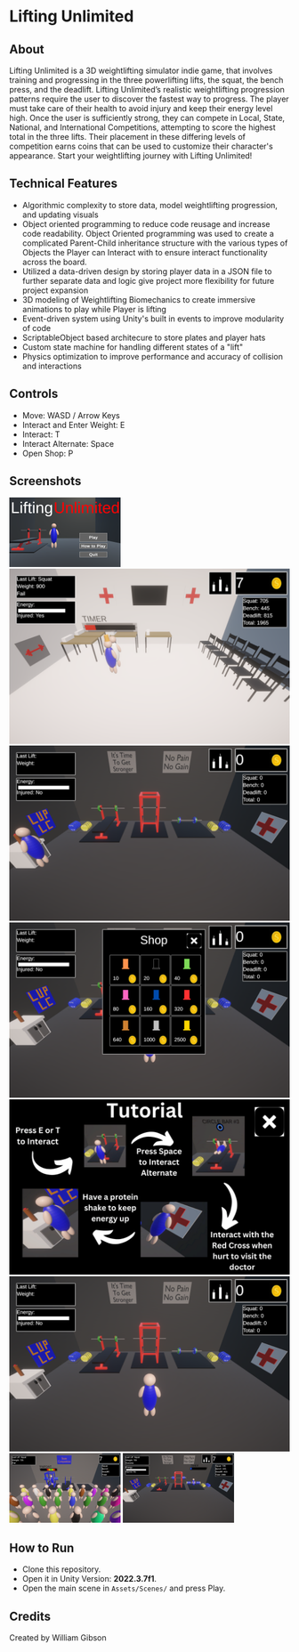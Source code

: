 # Lifting Unlimited

## About
Lifting Unlimited is a 3D weightlifting simulator indie game, that involves training and progressing in the three powerlifting lifts, the squat, the bench press, and the deadlift. Lifting Unlimited’s realistic weightlifting progression patterns require the user to discover the fastest way to progress. The player must take care of their health to avoid injury and keep their energy level high. Once the user is sufficiently strong, they can compete in Local, State, National, and International Competitions, attempting to score the highest total in the three lifts. Their placement in these differing levels of competition earns coins that can be used to customize their character's appearance. Start your weightlifting journey with Lifting Unlimited!

## Technical Features
- Algorithmic complexity to store data, model weightlifting progression, and updating visuals
- Object oriented programming to reduce code reusage and increase code readability. Object Oriented programming was used to create a complicated Parent-Child inheritance structure with the various types of Objects the Player can Interact with to ensure interact functionality across the board.
- Utilized a data-driven design by storing player data in a JSON file to further separate data and logic give project more flexibility for future project expansion
- 3D modeling of Weightlifting Biomechanics to create immersive animations to play while Player is lifting
- Event-driven system using Unity's built in events to improve modularity of code
- ScriptableObject based architecure to store plates and player hats
- Custom state machine for handling different states of a "lift"
- Physics optimization to improve performance and accuracy of collision and interactions

## Controls
- Move: WASD / Arrow Keys
- Interact and Enter Weight: E
- Interact: T
- Interact Alternate: Space
- Open Shop: P

## Screenshots
![RenderError](../../Assets/main_logo_1.png) ![RenderError](../../Assets/doctor.png) ![RenderError](../../Assets/protein.png) ![RenderError](../../Assets/shop.png) ![RenderError](../../Assets/tutorial.png) ![RenderError](../../Assets/gym2.png)![RenderError](../../Assets/competition.png) ![RenderError](../../Assets/gym.png)

## How to Run
- Clone this repository.
- Open it in Unity Version: **2022.3.7f1**.
- Open the main scene in `Assets/Scenes/` and press Play.

## Credits
Created by William Gibson
